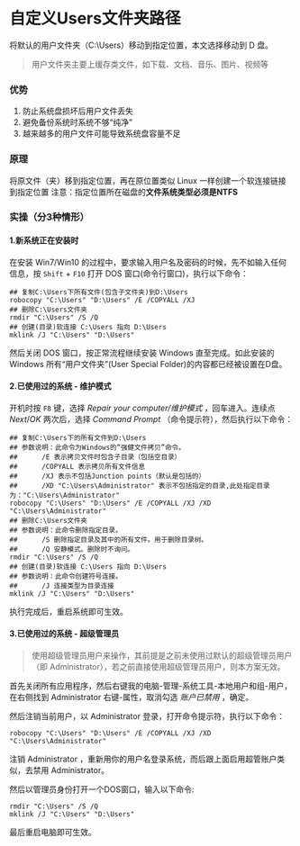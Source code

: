 # 自定义Users文件夹路径

将默认的用户文件夹（C:\\Users）移动到指定位置，本文选择移动到 D 盘。
> 用户文件夹主要上缓存类文件，如下载、文档、音乐、图片、视频等

### 优势
1. 防止系统盘损坏后用户文件丢失
2. 避免备份系统时系统不够“纯净”
3. 越来越多的用户文件可能导致系统盘容量不足

### 原理
将原文件（夹）移到指定位置，再在原位置类似 Linux 一样创建一个软连接链接到指定位置
注意：指定位置所在磁盘的**文件系统类型必须是NTFS**

### 实操（分3种情形）
#### 1.新系统正在安装时

在安装 Win7/Win10 的过程中，要求输入用户名及密码的时候，先不如输入任何信息，按 `Shift` + `F10` 打开 DOS 窗口(命令行窗口)，执行以下命令：

```DOS
## 复制C:\Users下所有文件(包含子文件夹)到D:\Users
robocopy "C:\Users" "D:\Users" /E /COPYALL /XJ
## 删除C:\Users文件夹 
rmdir "C:\Users" /S /Q 
## 创建(目录)软连接 C:\Users 指向 D:\Users
mklink /J "C:\Users" "D:\Users"
```

然后关闭 DOS 窗口，按正常流程继续安装 Windows 直至完成。如此安装的 Windows 所有“用户文件夹”(User Special Folder)的内容都已经被设置在D盘。

#### 2.已使用过的系统 - 维护模式

开机时按 `F8` 键，选择 *Repair your computer/维护模式* ，回车进入。连续点 *Next*/*OK* 两次后，选择 *Command Prompt* （命令提示符），然后执行以下命令：
```DOS
## 复制C:\Users下的所有文件到D:\Users
## 参数说明：此命令为Windows的“强健文件拷贝”命令。
##      /E 表示拷贝文件时包含子目录（包括空目录）
##      /COPYALL 表示拷贝所有文件信息
##      /XJ 表示不包括Junction points（默认是包括的）
##      /XD "C:\Users\Administrator" 表示不包括指定的目录,此处指定目录为："C:\Users\Administrator"
robocopy "C:\Users" "D:\Users" /E /COPYALL /XJ /XD "C:\Users\Administrator"
## 删除C:\Users文件夹 
## 参数说明：此命令删除指定目录。
##      /S 删除指定目录及其中的所有文件。用于删除目录树。
##      /Q 安静模式。删除时不询问。  
rmdir "C:\Users" /S /Q   
## 创建(目录)软连接 C:\Users 指向 D:\Users
## 参数说明：此命令创建符号连接。
##      /J 连接类型为目录连接
mklink /J "C:\Users" "D:\Users"
```
执行完成后，重启系统即可生效。

#### 3.已使用过的系统 - 超级管理员

> 使用超级管理员用户来操作，其前提是之前未使用过默认的超级管理员用户（即 Administrator），若之前直接使用超级管理员用户，则本方案无效。

首先关闭所有应用程序，然后右键我的电脑-管理-系统工具-本地用户和组-用户，在右侧找到 Administrator 右键-属性，取消勾选 *账户已禁用* ，确定。

然后注销当前用户，以 Administrator 登录，打开命令提示符，执行以下命令：

```DOS
robocopy "C:\Users" "D:\Users" /E /COPYALL /XJ /XD "C:\Users\Administrator"
```

注销 Administrator ，重新用你的用户名登录系统，而后跟上面启用超管账户类似，去禁用 Administrator。

然后以管理员身份打开一个DOS窗口，输入以下命令:
```DOS
rmdir "C:\Users" /S /Q
mklink /J "C:\Users" "D:\Users"
```
最后重启电脑即可生效。
